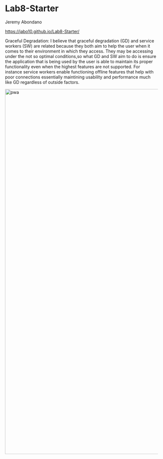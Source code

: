# Lab8-Starter
Jeremy Abondano

https://jabo10.github.io/Lab8-Starter/

Graceful Degradation: I believe that graceful degradation (GD) and service workers (SW) are related because they both aim to help the user when it comes to their environment in which they access. They may be accessing under the not so optimal conditions,so what GD and SW aim to do is ensure the application that is being used by the user is able to maintain its proper functionality even when the highest features are not supported. For instance service workers enable functioning offline features that help with poor connections essentially maintining usability and performance much like GD regardless of outside factors. 

<img width="1200" alt="pwa" src="https://github.com/Jabo10/Lab8-Starter/assets/122490992/d0b399c7-a41b-4a6a-a812-c938ed41875b">
